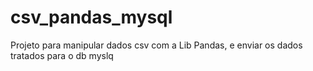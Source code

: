 # csv_pandas_mysql
Projeto para manipular dados csv com a Lib Pandas, e enviar os dados tratados  para o db myslq
